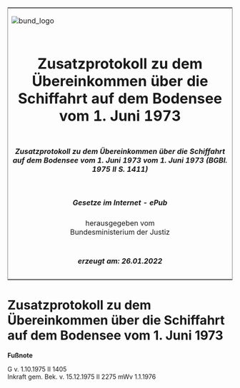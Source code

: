 <span id="DECKBLATT.html"></span>

<table border="0" frame="border" width="100%">

<tr valign="top">

<td align="left">

![bund\_logo](BfJ_2021_Web_de_de.gif)

</td>

<td align="right">

 

</td>

</tr>

<tr align="center" valign="middle">

<td colspan="2">

# Zusatzprotokoll zu dem Übereinkommen über die Schiffahrt auf dem Bodensee vom 1. Juni 1973

</td>

</tr>

<tr align="center" valign="middle">

<td colspan="2">

##### Zusatzprotokoll zu dem Übereinkommen über die Schiffahrt auf dem Bodensee vom 1. Juni 1973 vom 1. Juni 1973 (BGBl. 1975 II S. 1411)

</td>

</tr>

<tr align="center" valign="middle">

<td colspan="2">

  
  

##### Gesetze im Internet - ePub  
  
herausgegeben vom  
Bundesministerium der Justiz

</td>

</tr>

<tr align="center" valign="bottom">

<td colspan="2">

  
  

##### erzeugt am: 26.01.2022

</td>

</tr>

</table>

<span id="BJNR214110975.html"></span>

# Zusatzprotokoll zu dem Übereinkommen über die Schiffahrt auf dem Bodensee vom 1. Juni 1973

<div>

  
**Fußnote**

<div class="jnhtml">

<div>

<div class="jurAbsatz">

G v. 1.10.1975 II 1405  
Inkraft gem. Bek. v. 15.12.1975 II 2275 mWv 1.1.1976

</div>

</div>

</div>

</div>
